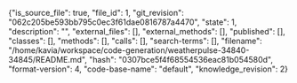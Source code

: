 {"is_source_file": true, "file_id": 1, "git_revision": "062c205be593bb795c0ec3f61dae0816787a4470", "state": 1, "description": "", "external_files": [], "external_methods": [], "published": [], "classes": [], "methods": [], "calls": [], "search-terms": [], "filename": "/home/kavia/workspace/code-generation/weatherpulse-34840-34845/README.md", "hash": "0307bce5f4f68554536eac81b054580d", "format-version": 4, "code-base-name": "default", "knowledge_revision": 2}